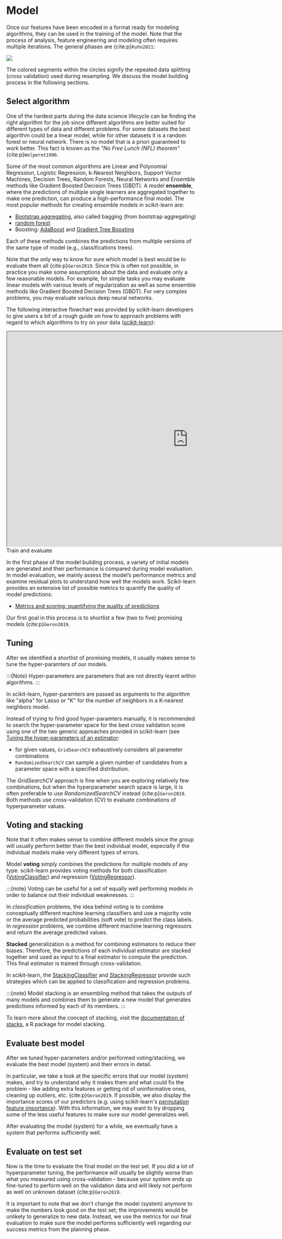 # Model

Once our features have been encoded in a format ready for modeling algorithms, they can be used in the training of the model. Note that the process of analysis, feature engineering and modeling often requires multiple iterations. The general phases are {cite:p}`Kuhn2021`:

![](https://www.tmwr.org/premade/modeling-process.svg)

The colored segments within the circles signify the repeated data splitting (cross validation) used during resampling. We discuss the model building process in the following sections.

## Select algorithm

One of the hardest parts during the data science lifecycle can be finding the right algorithm for the job since different algorithms are better suited for different types of data and different problems. For some datasets the best algorithm could be a linear model, while for other datasets it is a random forest or neural network. There is no model that is a priori guaranteed to work better. This fact is known as the *"No Free Lunch (NFL) theorem"* {cite:p}`Wolperet1996`.

Some of the most common algorithms are Linear and Polynomial Regression, Logistic Regression, k-Nearest Neighbors, Support Vector Machines, Decision Trees, Random Forests, Neural Networks and Ensemble methods like Gradient Boosted Decision Trees (GBDT). A model **ensemble**, where the predictions of multiple single learners are aggregated together to make one prediction, can produce a high-performance final model. The most popular methods for creating ensemble models in scikit-learn are: 

- [Bootstrap aggregating](https://scikit-learn.org/stable/modules/ensemble.html#bagging-meta-estimator), also called bagging (from bootstrap aggregating) 
- [random forest](https://scikit-learn.org/stable/modules/ensemble.html#forests-of-randomized-trees) 
- Boosting: [AdaBoost](https://scikit-learn.org/stable/modules/ensemble.html#adaboost) and [Gradient Tree Boosting](https://scikit-learn.org/stable/modules/ensemble.html#gradient-tree-boosting)

Each of these methods combines the predictions from multiple versions of the same type of model (e.g., classifications trees).

Note that the only way to know for sure which model is best would be to evaluate them all {cite:p}`Geron2019`. Since this is often not possible, in practice you make some assumptions about the data and evaluate only a few reasonable models. For example, for simple tasks you may evaluate linear models with various levels of regularization as well as some ensemble methods like Gradient Boosted Decision Trees (GBDT). For very complex problems, you may evaluate various deep neural networks.

The following interactive flowchart was provided by scikit-learn developers to give users a bit of a rough guide on how to approach problems with regard to which algorithms to try on your data ([scikit-learn](https://scikit-learn.org/stable/tutorial/machine_learning_map/index.html)):


<div>
  <iframe id="scikit-learn"
      title="Choosing the right estimator"
      width="960"
      height="569"
      src="https://scikit-learn.org/stable/_static/ml_map.png">
  </iframe

## Train and evaluate

In the first phase of the model building process, a variety of initial models are generated and their performance is compared during model evaluation. In model evaluation, we mainly assess the model’s performance metrics and examine residual plots to understand how well the models work. Scikit-learn provides an extensive list of possible metrics to quantify the quality of model predictions:

- [Metrics and scoring: quantifying the quality of predictions](https://scikit-learn.org/stable/modules/model_evaluation.html)

Our first goal in this process is to shortlist a few (two to five) promising models {cite:p}`Geron2019`. 

## Tuning

After we identified a shortlist of promising models, it usually makes sense to tune the hyper-paramters of our models. 

:::{Note}
Hyper-parameters are parameters that are not directly learnt within algorithms. 
:::

In scikit-learn, hyper-paramters are passed as arguments to the algorithm like "alpha" for Lasso or "K" for the number of neighbors in a K-nearest neighbors model. 

Instead of trying to find good hyper-paramters manually, it is recommended to search the hyper-parameter space for the best cross validation score using one of the two generic approaches provided in scikit-learn (see [Tuning the hyper-parameters of an estimator](https://scikit-learn.org/stable/modules/grid_search.html):

- for given values, `GridSearchCV` exhaustively considers all parameter combinations
- `RandomizedSearchCV` can sample a given number of candidates from a parameter space with a specified distribution.

The *GridSearchCV* approach is fine when you are exploring relatively few combinations, but when the hyperparameter search space is large, it is often preferable to use *RandomizedSearchCV* instead {cite:p}`Geron2019`. Both methods use cross-validation (CV) to evaluate combinations of hyperparameter values. 

## Voting and stacking

Note that it often makes sense to combine different models since the group will usually perform better than the best individual model, especially if the individual models make very different types of errors.

Model **voting** simply combines the predictions for multiple models of any type. scikit-learn provides voting methods for both classification ([VotingClassifier](https://scikit-learn.org/stable/modules/ensemble.html#voting-classifier)) and regression ([VotingRegressor](https://scikit-learn.org/stable/modules/ensemble.html#voting-regressor)). 

:::{note}
Voting can be useful for a set of equally well performing models in order to balance out their individual weaknesses.
:::

In *classification* problems, the idea behind voting is to combine conceptually different machine learning classifiers and use a majority vote or the average predicted probabilities (soft vote) to predict the class labels. In *regression* problems, we combine different machine learning regressors and return the average predicted values. 

**Stacked** generalization is a method for combining estimators to reduce their biases. Therefore, the predictions of each individual estimator are stacked together and used as input to a final estimator to compute the prediction. This final estimator is trained through cross-validation.

In scikit-learn, the [StackingClassifier](https://scikit-learn.org/stable/modules/generated/sklearn.ensemble.StackingClassifier.html#sklearn.ensemble.StackingClassifier) and [StackingRegressor](https://scikit-learn.org/stable/modules/generated/sklearn.ensemble.StackingRegressor.html#sklearn.ensemble.StackingRegressor) provide such strategies which can be applied to classification and regression problems.

:::{note}
Model stacking is an ensembling method that takes the outputs of many models and combines them to generate a new model that generates predictions informed by each of its members.
:::

To learn more about the concept of stacking, visit the [documentation of stacks](https://stacks.tidymodels.org), a R package for model stacking. 

## Evaluate best model

After we tuned hyper-parameters and/or performed voting/stacking, we evaluate the best model (system) and their errors in detail. 

In particular, we take a look at the specific errors that our model (system) makes, and try to understand why it makes them and what could fix the problem - like adding extra features or getting rid of uninformative ones, cleaning up outliers, etc. {cite:p}`Geron2019`. If possible, we also display the importance scores of our predictors (e.g. using scikit-learn's [permutation feature importance](https://scikit-learn.org/stable/modules/permutation_importance.html)). With this information, we may want to try dropping some of the less useful features to make sure our model generalizes well.

After evaluating the model (system) for a while, we eventually have a system that performs sufficiently well.

## Evaluate on test set

Now is the time to evaluate the final model on the test set. If you did a lot of hyperparameter tuning, the performance will usually be slightly worse than what you measured using cross-validation - because your system ends up fine-tuned to perform well on the validation data and will likely not perform as well on unknown dataset {cite:p}`Geron2019`.

It is important to note that we don't change the model (system) anymore to make the numbers look good on the test set; the improvements would be unlikely to generalize to new data. Instead, we use the metrics for our final evaluation to make sure the model performs sufficiently well regarding our success metrics from the planning phase.